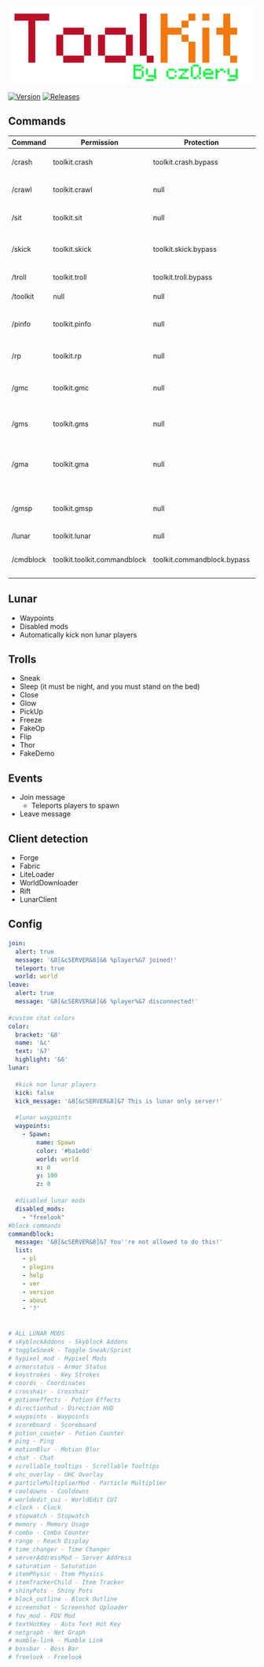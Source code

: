 <p align="center">
    <img src="https://github.com/czQery/ToolKit/blob/master/banner.png?raw=true">
</p>

[![Version](https://img.shields.io/badge/version-v3.0-informational.svg)](https://github.com/czQery/ToolKit/releases)
[![Releases](https://img.shields.io/badge/download-1.18-brightgreen.svg)](https://github.com/czQery/ToolKit/releases/latest/download/ToolKit-3.0.jar)

## Commands

| Command           | Permission                  | Protection                  | Description                                   |
| ----------------- | --------------------------- | --------------------------- | --------------------------------------------- |
| /crash            | toolkit.crash               | toolkit.crash.bypass        | Lag/Crash players game                        |
| /crawl            | toolkit.crawl               | null                        | Allows the player to crawl                    |
| /sit              | toolkit.sit                 | null                        | Allows the player to sit down                 |
| /skick            | toolkit.skick               | toolkit.skick.bypass        | Badlion users cannot exit kick screen         |
| /troll            | toolkit.troll               | toolkit.troll.bypass        | Just troll command :)                         |
| /toolkit          | null                        | null                        | Show info about plugin                        |
| /pinfo            | toolkit.pinfo               | null                        | Show info about player (even their client)    |
| /rp               | toolkit.rp                  | null                        | Set player's resource pack                    |
| /gmc              | toolkit.gmc                 | null                        | Switch player's gamemode to CREATIVE          |
| /gms              | toolkit.gms                 | null                        | Switch player's gamemode to SURVIVAL          |
| /gma              | toolkit.gma                 | null                        | Switch player's gamemode to ADVENTURE         |
| /gmsp             | toolkit.gmsp                | null                        | Switch player's gamemode to SPECTATOR         |
| /lunar            | toolkit.lunar               | null                        | Lunar tools                                   |
| /cmdblock         | toolkit.toolkit.commandblock| toolkit.commandblock.bypass | Allows to block specific commands             |

## Lunar

- Waypoints
- Disabled mods
- Automatically kick non lunar players

## Trolls

- Sneak
- Sleep (it must be night, and you must stand on the bed)
- Close
- Glow
- PickUp
- Freeze
- FakeOp
- Flip
- Thor
- FakeDemo

## Events

- Join message
    - Teleports players to spawn
- Leave message

## Client detection

- Forge
- Fabric
- LiteLoader
- WorldDownloader
- Rift
- LunarClient

## Config

```yml
join:
  alert: true
  message: '&8[&cSERVER&8]&6 %player%&7 joined!'
  teleport: true
  world: world
leave:
  alert: true
  message: '&8[&cSERVER&8]&6 %player%&7 disconnected!'
  
#custom chat colors
color:
  bracket: '&8'
  name: '&c'
  text: '&7'
  highlight: '&6'
lunar:
  
  #kick non lunar players
  kick: false
  kick_message: '&8[&cSERVER&8]&7 This is lunar only server!'
  
  #lunar waypoints
  waypoints:
    - Spawn:
        name: Spawn
        color: '#ba1e0d'
        world: world
        x: 0
        y: 100
        z: 0
        
  #disabled lunar mods
  disabled_mods:
    - "freelook"
#block commands
commandblock:
  message: '&8[&cSERVER&8]&7 You''re not allowed to do this!'
  list:
    - pl
    - plugins
    - help
    - ver
    - version
    - about
    - '?'


# ALL LUNAR MODS
# skyblockAddons - Skyblock Addons
# toggleSneak - Toggle Sneak/Sprint
# hypixel_mod - Hypixel Mods
# armorstatus - Armor Status
# keystrokes - Key Strokes
# coords - Coordinates
# crosshair - Crosshair
# potioneffects - Potion Effects
# directionhud - Direction HUD
# waypoints - Waypoints
# scoreboard - Scoreboard
# potion_counter - Potion Counter
# ping - Ping
# motionBlur - Motion Blur
# chat - Chat
# scrollable_tooltips - Scrollable Tooltips
# uhc_overlay - UHC Overlay
# particleMultiplierMod - Particle Multiplier
# cooldowns - Cooldowns
# worldedit_cui - WorldEdit CUI
# clock - Clock
# stopwatch - Stopwatch
# memory - Memory Usage
# combo - Combo Counter
# range - Reach Display
# time_changer - Time Changer
# serverAddressMod - Server Address
# saturation - Saturation
# itemPhysic - Item Physics
# itemTrackerChild - Item Tracker
# shinyPots - Shiny Pots
# block_outline - Block Outline
# screenshot - Screenshot Uploader
# fov_mod - FOV Mod
# textHotKey - Auto Text Hot Key
# netgraph - Net Graph
# mumble-link - Mumble Link
# bossbar - Boss Bar
# freelook - Freelook
```
